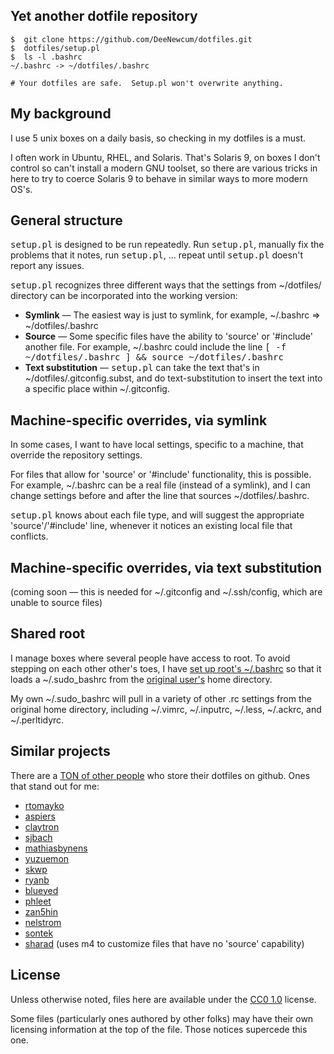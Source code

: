 ## Yet another dotfile repository ##

    $  git clone https://github.com/DeeNewcum/dotfiles.git
    $  dotfiles/setup.pl
    $  ls -l .bashrc
    ~/.bashrc -> ~/dotfiles/.bashrc
    
    # Your dotfiles are safe.  Setup.pl won't overwrite anything.

## My background ##

I use 5 unix boxes on a daily basis, so checking in my dotfiles is a must.

I often work in Ubuntu, RHEL, and Solaris.  That's Solaris 9, on boxes I don't control so can't install a modern GNU toolset, so there are various tricks in here to try to coerce Solaris 9 to behave in similar ways to more modern OS's.

## General structure ##

<tt>setup.pl</tt> is designed to be run repeatedly.  Run <tt>setup.pl</tt>, manually fix the problems that it notes, run <tt>setup.pl</tt>, ... repeat until <tt>setup.pl</tt> doesn't report any issues.

<tt>setup.pl</tt> recognizes three different ways that the settings from ~/dotfiles/ directory can be incorporated into the working version:

* **Symlink** — The easiest way is just to symlink, for example, ~/.bashrc ⇒ ~/dotfiles/.bashrc
* **Source** — Some specific files have the ability to 'source' or '#include' another file.  For example, ~/.bashrc could include the line <tt>[ -f ~/dotfiles/.bashrc ] && source ~/dotfiles/.bashrc</tt>
* **Text substitution** — <tt>setup.pl</tt> can take the text that's in ~/dotfiles/.gitconfig.subst, and do text-substitution to insert the text into a specific place within ~/.gitconfig.
 
## Machine-specific overrides, via symlink ##

In some cases, I want to have local settings, specific to a machine, that override the repository settings.

For files that allow for 'source' or '#include' functionality, this is possible.  For example, ~/.bashrc can be a real file (instead of a symlink), and I can change settings before and after the line that sources ~/dotfiles/.bashrc.

<tt>setup.pl</tt> knows about each file type, and will suggest the appropriate 'source'/'#include' line, whenever it notices an existing local file that conflicts.

## Machine-specific overrides, via text substitution ##

(coming soon — this is needed for ~/.gitconfig and ~/.ssh/config, which are unable to source files)

## Shared root ##

I manage boxes where several people have access to root.  To avoid stepping on each other other's toes, I have [set up root's ~/.bashrc](https://github.com/DeeNewcum/dotfiles/blob/master/.sudo_bashrc#L3-5) so that it loads a ~/.sudo_bashrc from the [original user's](http://paperlined.org/apps/host_sudo_su_boundaries/user_ids.html) home directory.

My own ~/.sudo_bashrc will pull in a variety of other .rc settings from the original home directory, including ~/.vimrc, ~/.inputrc, ~/.less, ~/.ackrc, and ~/.perltidyrc.

## Similar projects ##

There are a [TON of other people](https://github.com/search?utf8=%E2%9C%93&q=dotfiles&repo=&langOverride=&start_value=1&type=Repositories&language=) who store their dotfiles on github.  Ones that stand out for me:

* [rtomayko](https://github.com/rtomayko/dotfiles)
* [aspiers](https://github.com/aspiers/shell-env)
* [claytron](https://github.com/claytron/dotfiles)
* [sjbach](https://github.com/sjbach/env)
* [mathiasbynens](https://github.com/mathiasbynens/dotfiles/)
* [yuzuemon](https://github.com/yuzuemon/dotfiles)
* [skwp](https://github.com/skwp/dotfiles)
* [ryanb](https://github.com/ryanb/dotfiles)
* [blueyed](https://github.com/blueyed/dotfiles)
* [phleet](https://github.com/phleet/dotfiles)
* [zan5hin](https://github.com/zan5hin/dotfiles)
* [nelstrom](https://github.com/nelstrom/dotfiles)
* [sontek](https://github.com/sontek/dotfiles)
* [sharad](https://github.com/sharad/rc) (uses m4 to customize files that have no 'source' capability)

## License ##

Unless otherwise noted, files here are available under the [CC0 1.0](http://creativecommons.org/publicdomain/zero/1.0/) license.

Some files (particularly ones authored by other folks) may have their own licensing information at the top of the file.  Those notices supercede this one.
